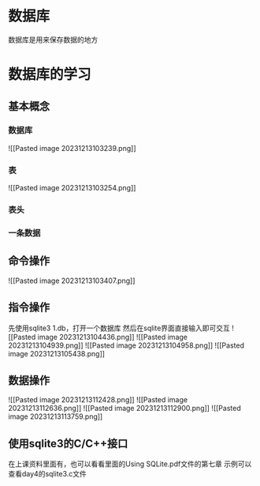 # 数据库
数据库是用来保存数据的地方
# 数据库的学习
## 基本概念
### 数据库
![[Pasted image 20231213103239.png]]
### 表
![[Pasted image 20231213103254.png]]
### 表头

### 一条数据

## 命令操作
![[Pasted image 20231213103407.png]]
## 指令操作
先使用sqlite3 1.db，打开一个数据库
然后在sqlite界面直接输入即可交互
![[Pasted image 20231213104436.png]]
![[Pasted image 20231213104939.png]]
![[Pasted image 20231213104958.png]]
![[Pasted image 20231213105438.png]]
## 数据操作
![[Pasted image 20231213112428.png]]
![[Pasted image 20231213112636.png]]
![[Pasted image 20231213112900.png]]
![[Pasted image 20231213113759.png]]
## 使用sqlite3的C/C++接口
在上课资料里面有，也可以看看里面的Using SQLite.pdf文件的第七章
示例可以查看day4的sqlite3.c文件
